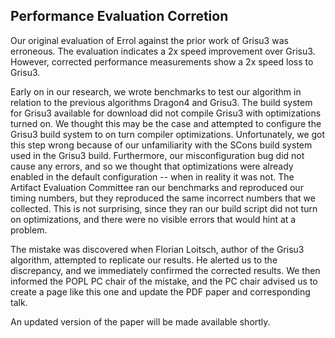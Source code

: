 ## Performance Evaluation Corretion

Our original evaluation of Errol against the prior work of Grisu3 was
erroneous. The evaluation indicates a 2x speed improvement over Grisu3.
However, corrected performance measurements show a 2x speed loss to Grisu3.

Early on in our research, we wrote benchmarks to test our algorithm in
relation to the previous algorithms Dragon4 and Grisu3. The build system for
Grisu3 available for download did not compile Grisu3 with optimizations turned
on. We thought this may be the case and attempted to configure the Grisu3
build system to on turn compiler optimizations. Unfortunately, we got this
step wrong because of our unfamiliarity with the SCons build system used in
the Grisu3 build. Furthermore, our misconfiguration bug did not cause any
errors, and so we thought that optimizations were already enabled in the
default configuration -- when in reality it was not. The Artifact Evaluation
Committee ran our benchmarks and reproduced our timing numbers, but they
reproduced the same incorrect numbers that we collected. This is not
surprising, since they ran our build script did not turn on optimizations, and
there were no visible errors that would hint at a problem.

The mistake was discovered when Florian Loitsch, author of the Grisu3
algorithm, attempted to replicate our results. He alerted us to the
discrepancy, and we immediately confirmed the corrected results. We then
informed the POPL PC chair of the mistake, and the PC chair advised us to
create a page like this one and update the PDF paper and corresponding talk.

An updated version of the paper will be made available shortly.
